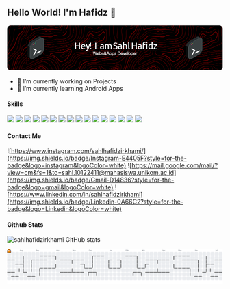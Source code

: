 ## Hello World! I'm Hafidz 👋

![hafidz](/github-header-image.png)

<!--
**sahlhafidzirkhami/sahlhafidzirkhami** is a ✨ _special_ ✨ repository because its `README.md` (this file) appears on your GitHub profile.

Here are some ideas to get you started:

- 🔭 I’m currently working on ...
- 🌱 I’m currently learning ...
- 👯 I’m looking to collaborate on ...
- 🤔 I’m looking for help with ...
- 💬 Ask me about ...
- 📫 How to reach me: ...
- 😄 Pronouns: ...
- ⚡ Fun fact: ...
-->

- 🔭 I’m currently working on Projects
- 🌱 I’m currently learning Android Apps

#### Skills

<img src = "https://img.shields.io/badge/HTML5-E34F26?style=for-the-badge&logo=html5&logoColor=white" /> <img src = "https://img.shields.io/badge/CSS3-1572B6?style=for-the-badge&logo=css3&logoColor=white" /> <img src = "https://img.shields.io/badge/JavaScript-F7DF1E?style=for-the-badge&logo=javascript&logoColor=black" /> <img src = "https://img.shields.io/badge/MySQL-005C84?style=for-the-badge&logo=mysql&logoColor=white" /> <img src = "https://img.shields.io/badge/React-20232A?style=for-the-badge&logo=react&logoColor=61DAFB"/> <img src = "https://img.shields.io/badge/Express%20js-000000?style=for-the-badge&logo=express&logoColor=white" /> <img src = "https://img.shields.io/badge/JWT-000000?style=for-the-badge&logo=JSON%20web%20tokens&logoColor=white"/> <img src = "https://img.shields.io/badge/next%20js-000000?style=for-the-badge&logo=nextdotjs&logoColor=white"/> <img src = "https://img.shields.io/badge/Node%20js-339933?style=for-the-badge&logo=nodedotjs&logoColor=white"/> <img src = "https://img.shields.io/badge/Postman-FF6C37?style=for-the-badge&logo=Postman&logoColor=white"/> <img src = "https://img.shields.io/badge/Tailwind_CSS-38B2AC?style=for-the-badge&logo=tailwind-css&logoColor=white"/> <img src = "https://img.shields.io/badge/Ant%20Design-1890FF?style=for-the-badge&logo=antdesign&logoColor=white"/> <img src = "https://img.shields.io/badge/Bootstrap-563D7C?style=for-the-badge&logo=bootstrap&logoColor=white"/> <img src = "https://img.shields.io/badge/Kotlin-B125EA?style=for-the-badge&logo=kotlin&logoColor=white"/> <img src = "https://img.shields.io/badge/VSCode-0078D4?style=for-the-badge&logo=visual%20studio%20code&logoColor=white"> <img src  = "https://img.shields.io/badge/Android_Studio-3DDC84?style=for-the-badge&logo=android-studio&logoColor=white"/>

#### Contact Me

![https://www.instagram.com/sahlhafidzirkhami/](https://img.shields.io/badge/Instagram-E4405F?style=for-the-badge&logo=instagram&logoColor=white) ![https://mail.google.com/mail/?view=cm&fs=1&to=sahl.10122411@mahasiswa.unikom.ac.id](https://img.shields.io/badge/Gmail-D14836?style=for-the-badge&logo=gmail&logoColor=white) ![https://www.linkedin.com/in/sahlhafidzirkhami](https://img.shields.io/badge/Linkedin-0A66C2?style=for-the-badge&logo=Linkedin&logoColor=white)

#### Github Stats

![sahlhafidzirkhami GitHub stats](https://github-readme-stats.vercel.app/api?username=sahlhafidzirkhami&show_icons=true&theme=transparent)

<picture>
  <source media="(prefers-color-scheme: dark)" srcset="https://raw.githubusercontent.com/sahlhafidzirkhami/sahlhafidzirkhami/output/pacman-contribution-graph-dark.svg">
  <source media="(prefers-color-scheme: light)" srcset="https://raw.githubusercontent.com/sahlhafidzirkhami/sahlhafidzirkhami/output/pacman-contribution-graph.svg">
  <img alt="pacman contribution graph" src="https://raw.githubusercontent.com/sahlhafidzirkhami/sahlhafidzirkhami/output/pacman-contribution-graph.svg">
</picture>
